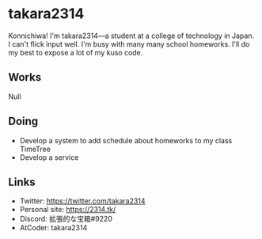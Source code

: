 # takara2314
Konnichiwa! I'm takara2314—a student at a college of technology in Japan. I can't flick input well. I'm busy with many many school homeworks. I'll do my best to expose a lot of my kuso code.

## Works
Null

## Doing
- Develop a system to add schedule about homeworks to my class TimeTree
- Develop a service

## Links
- Twitter: https://twitter.com/takara2314
- Personal site: https://2314.tk/
- Discord: 拡張的な宝箱#9220
- AtCoder: takara2314